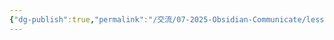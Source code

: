```yaml
---
{"dg-publish":true,"permalink":"/交流/07-2025-Obsidian-Communicate/lesson-02-材料/hw-obsidian-lesson-2-03/","title":"第二堂課作業-04","tags":["🪨自籌Obsidian工作坊","🎯學習歷程檔案"],"noteIcon":"3","created":"2025-06-17T23:20:25.051+08:00","updated":"2025-06-18T14:32:29.234+08:00"}
---
```



